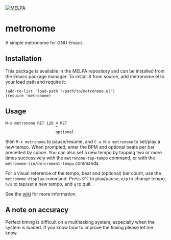 [![MELPA](https://melpa.org/packages/metronome-badge.svg)](https://melpa.org/#/metronome)

# metronome

A simple metronome for GNU Emacs.

## Installation

This package is available in the MELPA repository and can be installed
from the Emacs package manager. To install it from source, add
metronome.el to your load path and require it:

```
(add-to-list 'load-path "/path/to/metronome.el")
(require 'metronome)
```

## Usage

```
M-x metronome RET 120 4 RET
                      ^
                      optional
```

then `M-x metronome` to pause/resume, and `C-u M-x metronome` to
set/play a new tempo. When prompted, enter the BPM and optional beats
per bar preceded by space. You can also set a new tempo by tapping two
or more times successively with the `metronome-tap-tempo` command, or
with the `metronome-(in/de)crement-tempo` commands.

For a visual reference of the tempo, beat and (optional) bar count,
use the `metronome-display` command. Press `SPC` to play/pause, `n/p`
to change tempo, `h/s` to tap/set a new tempo, and `q` to quit.

See the [wiki](https://gitlab.com/jagrg/metronome/-/wikis/pages) for
more information.

## A note on accuracy

Perfect timing is difficult on a multitasking system, especially when
the system is loaded. If you know how to improve the timing please let
me know.
